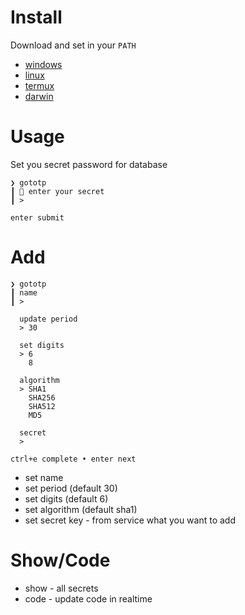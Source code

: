 # Install

Download and set in your `PATH`

- [windows](https://github.com/devil666face/gototp/releases/latest/download/gototp_windows_amd64.tar.gz)
- [linux](https://github.com/devil666face/gototp/releases/latest/download/gototp_linux_amd64.tar.gz)
- [termux](https://github.com/devil666face/gototp/releases/latest/download/gototp_termux.tar.gz)
- [darwin](https://github.com/devil666face/gototp/releases/latest/download/gototp_darwin_amd64.tar.gz)

# Usage

Set you secret password for database

```
❯ gototp
┃ 🔐 enter your secret
┃ >

enter submit
```

# Add

```
❯ gototp
┃ name
┃ >

  update period
  > 30

  set digits
  > 6
    8

  algorithm
  > SHA1
    SHA256
    SHA512
    MD5

  secret
  >

ctrl+e complete • enter next
```

- set name
- set period (default 30)
- set digits (default 6)
- set algorithm (default sha1)
- set secret key - from service what you want to add

# Show/Code

- show - all secrets
- code - update code in realtime
